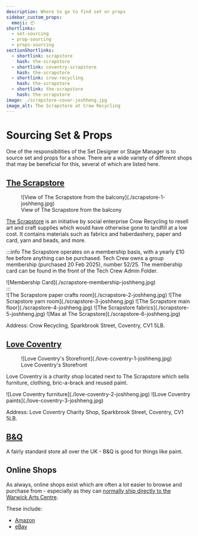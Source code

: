 ```yaml
---
description: Where to go to find set or props
sidebar_custom_props:
  emoji: 📦
shortlinks:
  - set-sourcing
  - prop-sourcing
  - props-sourcing
sectionShortlinks:
  - shortlink: scrapstore
    hash: the-scrapstore
  - shortlink: coventry-scrapstore
    hash: the-scrapstore
  - shortlink: crow-recycling
    hash: the-scrapstore
  - shortlink: the-scrapstore
    hash: the-scrapstore
image: ./scrapstore-cover-joshheng.jpg
image_alt: The Scrapstore at Crow Recycling
---
```


# Sourcing Set & Props

One of the responsibilities of the Set Designer or Stage Manager is to source set and props for a show. There are a wide
variety of different shops that may be beneficial for this, several of which are listed here.

## [The Scrapstore](https://www.crowrecycling.co.uk/crow-recycling-scrap-store/)

<figure>
![View of The Scrapstore from the balcony](./scrapstore-1-joshheng.jpg)
<figcaption>View of The Scrapstore from the balcony</figcaption>
</figure>

[The Scrapstore](https://www.crowrecycling.co.uk/crow-recycling-scrap-store/) is an initiative by social enterprise Crow
Recycling to resell art and craft supplies which would have otherwise gone to landfill at a low cost. It contains
materials such as fabrics and haberdashery, paper and card, yarn and beads, and more.

:::info The Scrapstore operates on a membership basis, with a yearly £10 fee before anything can be purchased. Tech Crew
owns a group membership (purchased 20 Feb 2025), number 52/25. The membership card can be found in the front of the Tech
Crew Admin Folder.

<div class="img-small">
![Membership Card](./scrapstore-membership-joshheng.jpg)
</div>
:::

<div class="img-gallery img-small">
![The Scrapstore paper crafts room](./scrapstore-2-joshheng.jpg)
![The Scrapstore yarn room](./scrapstore-3-joshheng.jpg)
![The Scrapstore main floor](./scrapstore-4-joshheng.jpg)
![The Scrapstore fabrics](./scrapstore-5-joshheng.jpg)
![Max at The Scrapstore](./scrapstore-6-joshheng.jpg)
</div>

Address: Crow Recycling, Sparkbrook Street, Coventry, CV1 5LB.

## [Love Coventry](https://www.facebook.com/LoveCoventryCharityShop/)

<figure>
![Love Coventry's Storefront](./love-coventry-1-joshheng.jpg)
<figcaption>Love Coventry's Storefront</figcaption>
</figure>

Love Coventry is a charity shop located next to The Scrapstore which sells furniture, clothing, bric-a-brack and reused
paint.

<div class="img-gallery img-small">
![Love Coventry furniture](./love-coventry-2-joshheng.jpg)
![Love Coventry paints](./love-coventry-3-joshheng.jpg)
</div>

Address: Love Coventry Charity Shop, Sparkbrook Street, Coventry, CV1 5LB.

## [B&Q](https://www.diy.com/)

A fairly standard store all over the UK - B&Q is good for things like paint.

## Online Shops

As always, online shops exist which are often a lot easier to browse and purchase from - especially as they can
[normally ship directly to the Warwick Arts Centre](../../../01-tech-crew/05-logistics/index.md).

These include:

- [Amazon](https://www.amazon.co.uk/)
- [eBay](https://www.ebay.co.uk/)
